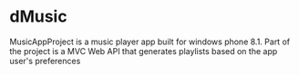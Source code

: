 # dMusic

MusicAppProject is a music player app built for windows phone 8.1. 
Part of the project is a MVC Web API that generates playlists based on the app user's preferences

